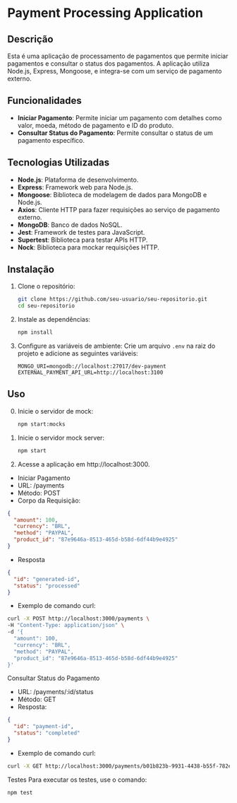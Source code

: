 # Payment Processing Application

## Descrição

Esta é uma aplicação de processamento de pagamentos que permite iniciar pagamentos e consultar o status dos pagamentos. A aplicação utiliza Node.js, Express, Mongoose, e integra-se com um serviço de pagamento externo.

## Funcionalidades

- **Iniciar Pagamento**: Permite iniciar um pagamento com detalhes como valor, moeda, método de pagamento e ID do produto.
- **Consultar Status do Pagamento**: Permite consultar o status de um pagamento específico.

## Tecnologias Utilizadas

- **Node.js**: Plataforma de desenvolvimento.
- **Express**: Framework web para Node.js.
- **Mongoose**: Biblioteca de modelagem de dados para MongoDB e Node.js.
- **Axios**: Cliente HTTP para fazer requisições ao serviço de pagamento externo.
- **MongoDB**: Banco de dados NoSQL.
- **Jest**: Framework de testes para JavaScript.
- **Supertest**: Biblioteca para testar APIs HTTP.
- **Nock**: Biblioteca para mockar requisições HTTP.

## Instalação

1. Clone o repositório:
   ```sh
   git clone https://github.com/seu-usuario/seu-repositorio.git
   cd seu-repositorio
   ```
2. Instale as dependências:
   ```sh
   npm install 
   ```
3. Configure as variáveis de ambiente:
   Crie um arquivo `.env` na raiz do projeto e adicione as seguintes variáveis:
   ```env
   MONGO_URI=mongodb://localhost:27017/dev-payment
   EXTERNAL_PAYMENT_API_URL=http://localhost:3100
   ```
## Uso

0. Inicie o servidor de mock:
   ```sh
   npm start:mocks
   ```
   
1. Inicie o servidor mock server:
   ```sh
   npm start 
   ```

2. Acesse a aplicação em http://localhost:3000.
- Iniciar Pagamento
- URL: /payments
- Método: POST
- Corpo da Requisição:
```json
{
  "amount": 100,
  "currency": "BRL",
  "method": "PAYPAL",
  "product_id": "87e9646a-8513-465d-b58d-6df44b9e4925"
}
```
- Resposta
```json
{
  "id": "generated-id",
  "status": "processed"
}
```

- Exemplo de comando curl:
```sh
curl -X POST http://localhost:3000/payments \
-H "Content-Type: application/json" \
-d '{
  "amount": 100,
  "currency": "BRL",
  "method": "PAYPAL",
  "product_id": "87e9646a-8513-465d-b58d-6df44b9e4925"
}'
```

Consultar Status do Pagamento
- URL: /payments/:id/status
- Método: GET
- Resposta:
```json
{
  "id": "payment-id",
  "status": "completed"
}
```
- Exemplo de comando curl:
```sh
curl -X GET http://localhost:3000/payments/b01b823b-9931-4438-b55f-782ed0b5b4c2/status
```

Testes
Para executar os testes, use o comando:

```sh
npm test
```

